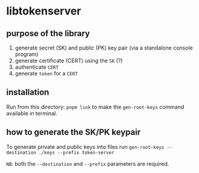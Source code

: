 # libtokenserver

## purpose of the library

1. generate secret (SK) and public (PK) key pair (via a standalone console program)
2. generate certificate (CERT) using the `SK` (?)
3. authenticate `CERT`
4. generate `token` for a `CERT`

## installation

Run from this directory: `pnpm link` to make the `gen-root-keys` command available in terminal.

## how to generate the SK/PK keypair

To generate private and public keys into files run `gen-root-keys --destination ./keys --prefix token-server`

`NB`: both the `--destination` and `--prefix` parameters are required.
